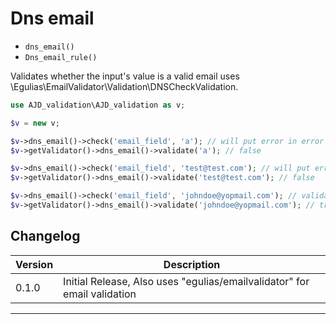 # Dns email

- `dns_email()`
- `Dns_email_rule()`


Validates whether the input's value is a valid email uses \Egulias\EmailValidator\Validation\DNSCheckValidation.


```php
use AJD_validation\AJD_validation as v;

$v = new v;

$v->dns_email()->check('email_field', 'a'); // will put error in error bag
$v->getValidator()->dns_email()->validate('a'); // false

$v->dns_email()->check('email_field', 'test@test.com'); // will put error in error bag
$v->getValidator()->dns_email()->validate('test@test.com'); // false

$v->dns_email()->check('email_field', 'johndoe@yopmail.com'); // validation passes
$v->getValidator()->dns_email()->validate('johndoe@yopmail.com'); // true

```

## Changelog

Version | Description
--------|-------------
  0.1.0 | Initial Release, Also uses "egulias/emailvalidator" for email validation

***
